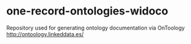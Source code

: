 # one-record-ontologies-widoco
Repository used for generating ontology documentation via OnToology http://ontoology.linkeddata.es/
